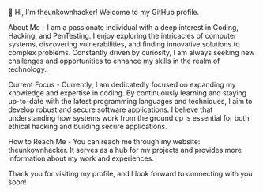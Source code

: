👋 Hi, I'm theunkownhacker! Welcome to my GitHub profile.

About Me - I am a passionate individual with a deep interest in Coding, Hacking, and PenTesting. I enjoy exploring the intricacies of computer systems, discovering vulnerabilities, and finding innovative solutions to complex problems. Constantly driven by curiosity, I am always seeking new challenges and opportunities to enhance my skills in the realm of technology.

Current Focus -  Currently, I am dedicatedly focused on expanding my knowledge and expertise in coding. By continuously learning and staying up-to-date with the latest programming languages and techniques, I aim to develop robust and secure software applications. I believe that understanding how systems work from the ground up is essential for both ethical hacking and building secure applications.

How to Reach Me - You can reach me through my website: theunkownhacker. It serves as a hub for my projects and provides more information about my work and experiences.

Thank you for visiting my profile, and I look forward to connecting with you soon!
<!---
theunkownhacker/theunkownhacker is a ✨ special ✨ repository because its `README.md` (this file) appears on your GitHub profile.
You can click the Preview link to take a look at your changes.
--->
